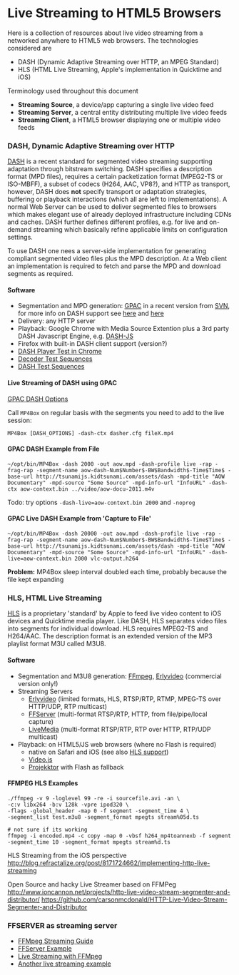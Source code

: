# Live Streaming to HTML5 Browsers

Here is a collection of resources about live video streaming from a networked anywhere to HTML5 web browsers. The technologies considered are

* DASH (Dynamic Adaptive Streaming over HTTP, an MPEG Standard)
* HLS (HTML Live Streaming, Apple's implementation in Quicktime and iOS)

Terminology used throughout this document

* __Streaming Source__, a device/app capturing a single live video feed
* __Streaming Server__, a central entity distributing multiple live video feeds
* __Streaming Client__, a HTML5 browser displaying one or multiple video feeds

### DASH, Dynamic Adaptive Streaming over HTTP

[DASH]() is a recent standard for segmented video streaming supporting adaptation through bitstream switching. DASH specifies a description format (MPD files), requires a certain packetization  format (MPEG2-TS or ISO-MBFF), a subset of codecs (H264, AAC, VP8?), and HTTP as transport, however, DASH does __not__ specify transport or adaptation strategies, buffering or playback interactions (which all are left to implementations). A normal Web Server can be used to deliver segmented files to browsers which makes elegant use of already deployed infrastructure including CDNs and caches. DASH further defines different profiles, e.g. for live and on-demand streaming which basically refine applicable limits on configuration settings.

To use DASH one nees a server-side implementation for generating compliant segmented video files plus the MPD description. At a Web client an implementation is required to fetch and parse the MPD and download segments as required.

#### Software

* Segmentation and MPD generation: [GPAC][2] in a recent version from [SVN][3], for more info on DASH support see [here][4] and [here][5]
* Delivery: any HTTP server
* Playback: Google Chrome with Media Source Extention plus a 3rd party DASH Javascript Engine, e.g. [DASH-JS][6]
* Firefox with built-in DASH client support (version?)
* [DASH Player Test in Chrome](http://dash-mse-test.appspot.com/dash-player.html)
* [Decoder Test Sequences](http://dash-mse-test.appspot.com/decoder-test.html)
* [DASH Test Sequences](http://gpac.wp.mines-telecom.fr/2012/02/23/dash-sequences/)


#### Live Streaming of DASH using GPAC

[GPAC DASH Options](http://gpac.wp.mines-telecom.fr/mp4box/dash/)

Call `MP4Box` on regular basis with the segments you need to add to the live session:

```
MP4Box [DASH_OPTIONS] -dash-ctx dasher.cfg fileX.mp4
```

#### GPAC DASH Example from File
```
~/opt/bin/MP4Box -dash 2000 -out aow.mpd -dash-profile live -rap -frag-rap -segment-name aow-dash-Num$Number$-BW$Bandwidth$-Time$Time$ -base-url http://tsunamijs.kidtsunami.com/assets/dash -mpd-title "AOW Documentary" -mpd-source "Some Source" -mpd-info-url "InfoURL" -dash-ctx aow-context.bin ../video/aow-docu-2011.m4v
```
Todo: try options `-dash-live=aow-context.bin 2000` and `-noprog`

#### GPAC Live DASH Example from 'Capture to File'
```
~/opt/bin/MP4Box -dash 20000 -out aow.mpd -dash-profile live -rap -frag-rap -segment-name aow-dash-Num$Number$-BW$Bandwidth$-Time$Time$ -base-url http://tsunamijs.kidtsunami.com/assets/dash -mpd-title "AOW Documentary" -mpd-source "Some Source" -mpd-info-url "InfoURL" -dash-live=aow-context.bin 2000 vlc-output.h264
```
__Problem:__ MP4Box sleep interval doubled each time, probably because the file kept expanding


### HLS, HTML Live Streaming

[HLS][1] is a proprietary 'standard' by Apple to feed live video content to iOS devices and Quicktime media player. Like DASH, HLS separates video files into segments for individual download. HLS requires MPEG2-TS and H264/AAC. The description format is an extended version of the MP3 playlist format M3U called M3U8.


#### Software

* Segmentation and M3U8 generation: [FFmpeg][9], [Erlyvideo][8] (commercial version only!)
* Streaming Servers
  * [Erlyvideo][8] (limited formats, HLS, RTSP/RTP, RTMP, MPEG-TS over HTTP/UDP, RTP multicast)
  * [FFServer][10] (multi-format RTSP/RTP, HTTP, from file/pipe/local capture)
  * [LiveMedia][11] (multi-format RTSP/RTP, RTP over HTTP, RTP/UDP multicast)
* Playback: on HTML5/JS web browsers (where no Flash is required)
  * native on Safari and iOS (see also [HLS support][7])
  * [Video.js](http://videojs.com/)
  * [Projekktor](http://www.projekktor.com) with Flash as fallback


#### FFMPEG HLS Examples
```
./ffmpeg -v 9 -loglevel 99 -re -i sourcefile.avi -an \
-c:v libx264 -b:v 128k -vpre ipod320 \
-flags -global_header -map 0 -f segment -segment_time 4 \
-segment_list test.m3u8 -segment_format mpegts stream%05d.ts
```

```
# not sure if its working
ffmpeg -i encoded.mp4 -c copy -map 0 -vbsf h264_mp4toannexb -f segment -segment_time 10 -segment_format mpegts stream%d.ts
```

HLS Streaming from the iOS perspective
http://blog.refractalize.org/post/8171724662/implementing-http-live-streaming

Open Source and hacky Live Streamer based on FFMPeg
http://www.ioncannon.net/projects/http-live-video-stream-segmenter-and-distributor/
https://github.com/carsonmcdonald/HTTP-Live-Video-Stream-Segmenter-and-Distributor


### FFSERVER as streaming server
* [FFMpeg Streaming Guide](http://ffmpeg.org/trac/ffmpeg/wiki/StreamingGuide)
* [FFServer Example](http://ffmpeg.org/trac/ffmpeg/wiki/Streaming%20media%20with%20ffserver)
* [Live Streaming with FFMpeg](http://sonnati.wordpress.com/2012/07/02/ffmpeg-the-swiss-army-knife-of-internet-streaming-part-v/)
* [Another live streaming example](http://www.onvos.com/http-live-streaming-howto.html)



[1]: http://developer.apple.com/library/ios/#documentation/NetworkingInternet/Conceptual/StreamingMediaGuide/UsingHTTPLiveStreaming/UsingHTTPLiveStreaming.html
[2]: http://gpac.wp.mines-telecom.fr/mp4box/dash/
[3]: http://sourceforge.net/projects/gpac/develop
[4]: http://gpac.wp.mines-telecom.fr/2011/02/02/mp4box-fragmentation-segmentation-splitting-and-interleaving/
[5]: http://gpac.wp.mines-telecom.fr/2012/02/01/dash-support/
[6]: http://www-itec.uni-klu.ac.at/dash/?p=792
[7]: http://www.longtailvideo.com/html5/hls
[8]: http://erlyvideo.org
[9]: http://www.ffmpeg.org/
[10]: http://ffmpeg.org/ffserver.html
[11]: http://www.live555.com/liveMedia/
